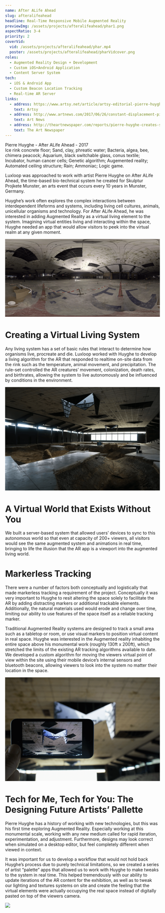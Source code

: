 ```yaml
---
name: After ALife Ahead
slug: afteralifeahead
headline: Real-Time Responsive Mobile Augmented Reality
previewImg: /assets/projects/afteralifeahead/phar1.png
aspectRatio: 3-4
priority: 2
coverVid:
  vid: /assets/projects/afteralifeahead/phar.mp4
  poster: /assets/projects/afteralifeahead/pharVidcover.png
roles:
  - Augmented Reality Design + Development
  - Custom iOS+Android Application
  - Content Server System
tech:
  - iOS & Android App
  - Custom Beacon Location Tracking 
  - Real-time AR Server
links:
  - address: https://www.artsy.net/article/artsy-editorial-pierre-huyghes-latest-project-biotech-lab-scene-sci-fi-film
    text: Artsy
  - address: http://www.artnews.com/2017/06/26/constant-displacement-pierre-huyghe-on-his-work-at-skulptur-projekte-munster-2017/
    text: Art News
  - address: http://theartnewspaper.com/reports/pierre-huyghe-creates-sci-fi-landscape-in-m-nster/
    text: The Art Newspaper
---
```


<p class="italic justLeft">
    Pierre Huyghe - After ALife Ahead - 2017<br>
    Ice rink concrete floor; Sand, clay, phreatic water; Bacteria, algea, bee, chimera peacock; Aquarium, black switchable glass, conus textile; Incubator, human cancer cells; Genetic algorithm; Augemented reality; Automated ceiling structure; Rain; Ammoniac; Logic game.
</p>

<p>
    Luxloop was approached to work with artist Pierre Huyghe on After ALife Ahead, the time-based bio-technical system he created for Skulptur Projkete Munster, an arts event that occurs every 10 years in Munster, Germany.
</p>

<p>
    Huyghe’s work often explores the complex interactions between interdependent lifeforms and systems, including living cell cultures, animals, unicellular organisms and technology. For After ALife Ahead, he was interested in adding Augmented Reality as a virtual living element to the system. Imagining virtual entities living and interacting within the space, Huyghe needed an app that would allow visitors to peek into the virtual realm at any given moment.
</p>

<img src="/assets/projects/afteralifeahead/phar360.png" class="caption captionDark captionRight captionOut" data-caption="The Ice Rink location before Huyghe's intervention">

<h1>Creating a Virtual Living System</h1>

<p>
  Any living system has a set of basic rules that interact to determine how organisms live, procreate and die. Luxloop worked with Huyghe to develop a living algorithm for the AR that responded to realtime on-site data from the rink such as the temperature, animal movement, and precipitation. The rule-set controlled the AR creatures’ movement, colonization, death rates, and birthrates, allowing the system to live autonomously and be influenced by conditions in the environment.
</p>

<img src="/assets/projects/afteralifeahead/phar4.png" class="caption captionLight captionRight captionIn" data-caption="Photo: Pierre Huyghe">

<h1>A Virtual World that Exists Without You</h1>

<p>
  We built a server-based system that allowed users’ devices to sync to this autonomous world so that even at capacity of 200+ viewers, all visitors would see the same augmented system and animations in real time, bringing to life the illusion that the AR app is a viewport into the augmented living world.
</p>

<h1>Markerless Tracking</h1>

<p>
    There were a number of factors both conceptually and logistically that made markerless tracking a requirement of the project. Conceptually it was very important to Huyghe to resit altering the space solely to facilitate the AR by adding distracting markers or additional trackable elements. Additionally, the natural materials used would erode and change over time, limiting our ability to use features of the space itself as a reliable tracking marker.
</p>

<p>
    Traditional Augmented Reality systems are designed to track a small area such as a tabletop or room, or use visual markers to position virtual content in real space. Huyghe was interested in the Augmented reality inhabiting the entire space above his monumental work (roughly  130ft x 200ft), which stretched the limits of the existing AR tracking algorithms available to date. We developed a custom algorithm for moving the viewers virtual point of view within the site using their mobile device’s internal sensors and bluetooth beacons, allowing viewers to look into the system no matter their location in the space.
</p>

<img src="/assets/projects/afteralifeahead/phar1.png" class="caption captionLight captionRight captionIn" data-caption="Photo: Ola Rindal">

<h1>Tech for Me, Tech for You: The Designing Future Artists’ Pallette</h1>

<p>    
    Pierre Huyghe has a history of working with new technologies, but this was his first time exploring Augmented Reality. Especially working at this monumental scale, working with any new medium called for rapid iteration, experimentation, and adjustment. Furthermore, designs may look correct when simulated on a desktop editor, but feel completely different when viewed in context.
</p>

<p>
    It was important for us to develop a workflow that would not hold back Huyghe’s process due to purely technical limitations, so we created a series of artist “palette” apps that allowed us to work with Huyghe to make tweaks to the system in real time. This helped tremendously with our ability to update iterations of the AR content for the exhibition, as well as to tweak our lighting and textures systems on site and create the feeling that the virtual elements were actually occupying the real space instead of digitally pasted on top of the viewers camera.
</p>

<img src="/assets/projects/afteralifeahead/pharOverview.gif" class="caption captionDark captionRight captionOut" data-caption="System Server View">

